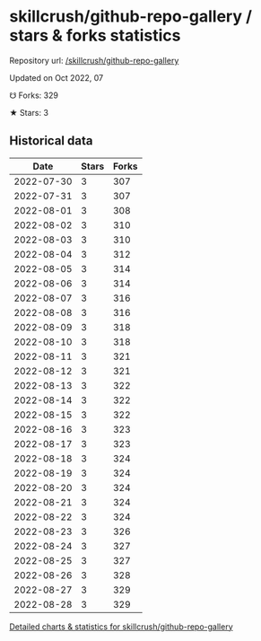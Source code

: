 # skillcrush/github-repo-gallery / stars & forks statistics

Repository url: [/skillcrush/github-repo-gallery](https://github.com/skillcrush/github-repo-gallery)

Updated on Oct 2022, 07

☋ Forks: 329

★ Stars: 3

## Historical data
| Date | Stars | Forks |
|------|-------|-------|
| 2022-07-30 | 3 | 307 | 
| 2022-07-31 | 3 | 307 | 
| 2022-08-01 | 3 | 308 | 
| 2022-08-02 | 3 | 310 | 
| 2022-08-03 | 3 | 310 | 
| 2022-08-04 | 3 | 312 | 
| 2022-08-05 | 3 | 314 | 
| 2022-08-06 | 3 | 314 | 
| 2022-08-07 | 3 | 316 | 
| 2022-08-08 | 3 | 316 | 
| 2022-08-09 | 3 | 318 | 
| 2022-08-10 | 3 | 318 | 
| 2022-08-11 | 3 | 321 | 
| 2022-08-12 | 3 | 321 | 
| 2022-08-13 | 3 | 322 | 
| 2022-08-14 | 3 | 322 | 
| 2022-08-15 | 3 | 322 | 
| 2022-08-16 | 3 | 323 | 
| 2022-08-17 | 3 | 323 | 
| 2022-08-18 | 3 | 324 | 
| 2022-08-19 | 3 | 324 | 
| 2022-08-20 | 3 | 324 | 
| 2022-08-21 | 3 | 324 | 
| 2022-08-22 | 3 | 324 | 
| 2022-08-23 | 3 | 326 | 
| 2022-08-24 | 3 | 327 | 
| 2022-08-25 | 3 | 327 | 
| 2022-08-26 | 3 | 328 | 
| 2022-08-27 | 3 | 329 | 
| 2022-08-28 | 3 | 329 | 


[Detailed charts & statistics for skillcrush/github-repo-gallery](https://reviewgithub.com/rep/skillcrush/github-repo-gallery)
